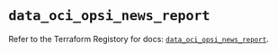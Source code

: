# `data_oci_opsi_news_report`

Refer to the Terraform Registory for docs: [`data_oci_opsi_news_report`](https://registry.terraform.io/providers/oracle/oci/6.18.0/docs/data-sources/opsi_news_report).
